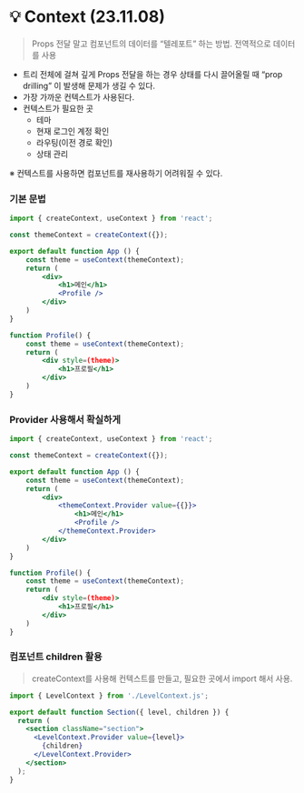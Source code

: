 # 💡 Context (23.11.08)

> Props 전달 말고 컴포넌트의 데이터를 “텔레포트” 하는 방법. 전역적으로 데이터를 사용
> 
- 트리 전체에 걸쳐 깊게 Props 전달을 하는 경우 상태를 다시 끌어올릴 때 “prop drilling” 이 발생해 문제가 생길 수 있다.
- 가장 가까운 컨텍스트가 사용된다.
- 컨텍스트가 필요한 곳
    - 테마
    - 현재 로그인 계정 확인
    - 라우팅(이전 경로 확인)
    - 상태 관리

※ 컨텍스트를 사용하면 컴포넌트를 재사용하기 어려워질 수 있다.

### 기본 문법

```jsx
import { createContext, useContext } from 'react';

const themeContext = createContext({});

export default function App () {
	const theme = useContext(themeContext);
	return (
		<div>
			<h1>메인</h1>
			<Profile />
		</div>
	)
}

function Profile() {
	const theme = useContext(themeContext);
	return (
		<div style=(theme)>
			<h1>프로필</h1>
		</div>
	)
}
```

### Provider 사용해서 확실하게

```jsx
import { createContext, useContext } from 'react';

const themeContext = createContext({});

export default function App () {
	const theme = useContext(themeContext);
	return (
		<div>
			<themeContext.Provider value={{}}>
				<h1>메인</h1>
				<Profile />
			</themeContext.Provider>
		</div>
	)
}

function Profile() {
	const theme = useContext(themeContext);
	return (
		<div style=(theme)>
			<h1>프로필</h1>
		</div>
	)
}
```

### 컴포넌트 children 활용

> createContext를 사용해 컨텍스트를 만들고, 필요한 곳에서 import 해서 사용.
> 

```jsx
import { LevelContext } from './LevelContext.js';

export default function Section({ level, children }) {
  return (
    <section className="section">
      <LevelContext.Provider value={level}>
        {children}
      </LevelContext.Provider>
    </section>
  );
}
```
